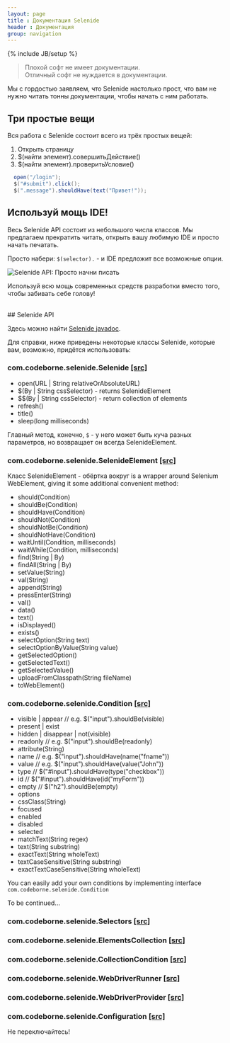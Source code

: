 ```yaml
---
layout: page
title : Документация Selenide
header : Документация
group: navigation
---
```

{% include JB/setup %}

> Плохой софт <span class="red">не имеет</span> документации. <br/>
> Отличный софт <span class="green">не нуждается</span> в документации.

Мы с гордостью заявляем, что Selenide настолько прост, что вам не нужно читать тонны документации, чтобы начать с ним работать.

## Три простые вещи

Вся работа с Selenide состоит всего из трёх простых вещей:

1.  Открыть страницу
2.  $(найти элемент).совершитьДействие()
3.  $(найти элемент).проверитьУсловие()

```java
  open("/login");
  $("#submit").click();
  $(".message").shouldHave(text("Привет!"));
```

## Используй мощь IDE!

Весь Selenide API состоит из небольшого числа классов. Мы предлагаем прекратить читать, открыть вашу любимую IDE и просто начать печатать.

Просто набери: `$(selector).` - и IDE предложит все возможные опции.

<img src="{{ BASE_PATH }}/images/ide-just-start-typing.png" alt="Selenide API: Просто начни писать"/>

Используй всю мощь современных средств разработки вместо того, чтобы забивать себе голову!

<br/>
## Selenide API

Здесь можно найти <a href="http://selenide.org/javadoc/2.3" target="_blank">Selenide javadoc</a>.

Для справки, ниже приведены некоторые классы Selenide, которые вам, возможно, придётся использовать:


### com.codeborne.selenide.Selenide <a target="_blank" href="https://github.com/codeborne/selenide/blob/master/src/main/java/com/codeborne/selenide/Selenide.java">[src]</a>

*  open(URL | String relativeOrAbsoluteURL)
*  $(By | String cssSelector)   - returns SelenideElement
*  $$(By | String cssSelector)  - return collection of elements
*  refresh()
*  title()
*  sleep(long milliseconds)

Главный метод, конечно, `$` - у него может быть куча разных параметров, но возвращает он всегда SelenideElement.

### com.codeborne.selenide.SelenideElement <a target="_blank" href="https://github.com/codeborne/selenide/blob/master/src/main/java/com/codeborne/selenide/SelenideElement.java">[src]</a>

Класс SelenideElement - обёртка вокруг is a wrapper around Selenium WebElement, giving it some additional convenient method:

*  should(Condition)
*  shouldBe(Condition)
*  shouldHave(Condition)
*  shouldNot(Condition)
*  shouldNotBe(Condition)
*  shouldNotHave(Condition)<br/>
*  waitUntil(Condition, milliseconds)
*  waitWhile(Condition, milliseconds)<br/>
*  find(String | By)
*  findAll(String | By)<br/>
*  setValue(String)
*  val(String)
*  append(String)
*  pressEnter(String)<br/>
*  val()
*  data()
*  text()
*  isDisplayed()
*  exists()<br/>
*  selectOption(String text)
*  selectOptionByValue(String value)
*  getSelectedOption()
*  getSelectedText()
*  getSelectedValue()<br/>
*  uploadFromClasspath(String fileName)
*  toWebElement()

### com.codeborne.selenide.Condition <a target="_blank" href="https://github.com/codeborne/selenide/blob/master/src/main/java/com/codeborne/selenide/Condition.java">[src]</a>

*   visible | appear   // e.g. $("input").shouldBe(visible)
*   present | exist
*   hidden | disappear | not(visible)
*   readonly           // e.g. $("input").shouldBe(readonly)
*   attribute(String)
*   name               // e.g. $("input").shouldHave(name("fname"))
*   value              // e.g. $("input").shouldHave(value("John"))
*   type               // $("#input").shouldHave(type("checkbox"))
*   id                 // $("#input").shouldHave(id("myForm"))
*   empty              // $("h2").shouldBe(empty)
*   options
*   cssClass(String)
*   focused
*   enabled
*   disabled
*   selected
*   matchText(String regex)
*   text(String substring)
*   exactText(String wholeText)
*   textCaseSensitive(String substring)
*   exactTextCaseSensitive(String wholeText)

You can easily add your own conditions by implementing interface `com.codeborne.selenide.Condition`


To be continued...

### com.codeborne.selenide.Selectors <a target="_blank" href="https://github.com/codeborne/selenide/blob/master/src/main/java/com/codeborne/selenide/Selectors.java">[src]</a>
### com.codeborne.selenide.ElementsCollection <a target="_blank" href="https://github.com/codeborne/selenide/blob/master/src/main/java/com/codeborne/selenide/ElementsCollection.java">[src]</a>
### com.codeborne.selenide.CollectionCondition <a target="_blank" href="https://github.com/codeborne/selenide/blob/master/src/main/java/com/codeborne/selenide/CollectionCondition.java">[src]</a>
### com.codeborne.selenide.WebDriverRunner <a target="_blank" href="https://github.com/codeborne/selenide/blob/master/src/main/java/com/codeborne/selenide/WebDriverRunner.java">[src]</a>
### com.codeborne.selenide.WebDriverProvider <a target="_blank" href="https://github.com/codeborne/selenide/blob/master/src/main/java/com/codeborne/selenide/WebDriverProvider.java">[src]</a>
### com.codeborne.selenide.Configuration <a target="_blank" href="https://github.com/codeborne/selenide/blob/master/src/main/java/com/codeborne/selenide/Configuration.java">[src]</a>



Не переключайтесь!